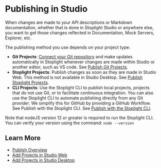 # Publishing in Studio

When changes are made to your API descriptions or Markdown documentation, whether that is done in Stoplight Studio or anywhere else, you want to get those changes reflected in Documentation, Mock Servers, Explorer, etc.

The publishing method you use depends on your project type:

* **Git Projects**: [Connect your Git repository](../02-git-credentials.md) and make updates automatically in Stoplight whenever changes are made within Studio or another editor, such as VS code. See [Publish Git Projects](https://meta.stoplight.io/docs/platform/ZG9jOjM0MjE2NTA5-git-projects).
* **Stoplight Projects**: Publish changes as soon as they are made in Studio Web. This method is not available in Studio Desktop. See [Publish Stoplight Projects](https://meta.stoplight.io/docs/platform/ZG9jOjM0MjIzMjI0-stoplight-projects).
* **CLI Projects**: Use the Stoplight CLI to publish local projects, projects that do not use Git, or to facilitate continuous integration. You can also use the Stoplight CLI to automate publishing directly from any Git provider. We simplify this for GitHub by providing a GitHub Workflow. See Publish with the Stoplight CLI. See [Publish with the Stoplight CLI](https://meta.stoplight.io/docs/platform/ZG9jOjQ1NTQxMw-stoplight-cli).

Note that nodeJS version 12 or greater is required to run the Stoplight CLI. You can verify your version using the command: `node --version`

## Learn More
* [Publish Overview](https://meta.stoplight.io/docs/platform/ZG9jOjQ1NTQxNA-publishing) 
* [Add Projects in Studio Web](https://meta.stoplight.io/docs/platform/ZG9jOjE4ODEyMw-add-projects)
* [Add Projects in Studio Desktop](../Basics/01-working-with-projects.md)
